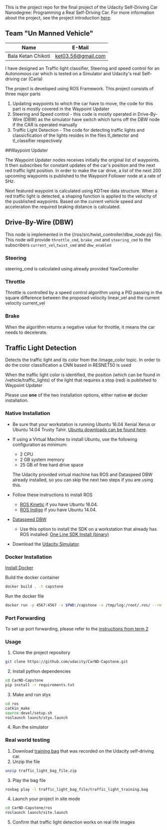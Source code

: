 This is the project repo for the final project of the Udacity Self-Driving Car Nanodegree: Programming a Real Self-Driving Car. For more information about the project, see the project introduction [here](https://classroom.udacity.com/nanodegrees/nd013/parts/6047fe34-d93c-4f50-8336-b70ef10cb4b2/modules/e1a23b06-329a-4684-a717-ad476f0d8dff/lessons/462c933d-9f24-42d3-8bdc-a08a5fc866e4/concepts/5ab4b122-83e6-436d-850f-9f4d26627fd9).
## Team "Un Manned Vehicle"

| Name                | E-Mail                   |
| ------------------- | ------------------------ |
| Bala Ketan Chikoti  | ket03.56@gmail.com       |

I have designed an Traffic light classifier, Steering and speed control for an Autonomous car which is tested on a Simulator and Udacity's real Self-driving car (Carla)

The project is developed using ROS Framework. This project consists of three major parts
1. Updating waypoints to which the car have to move, the code for this part is mostly covered in the Waypoint Updater
2. Steering and Speed control - this code is mostly operated in Drive-By-Wire (DBW) as the simulator have switch which turns off the DBW node if the CAR is operated manually
3. Traffic Light Detection - The code for detecting traffic lights and classicfication of the lights resides in the files tl_detector and tl_classifier respectively

##Waypoint Updater

The Waypoint Updater nodes receives initially the original list of waypoints. It then subscribes for constant updates of the car's position and the next red traffic light position. In order to make the car drive, a list of the next 200 upcoming waypoints is published to the Waypoint Follower node at a rate of $5 Hz$.

Next featured waypoint is calculated using KDTree data structure. When a red traffic light is detected, a shaping function is applied to the velocity of the pusblished waypoints. Based on the current vehicle speed and acceleration the required braking distance is calculated.


## Drive-By-Wire (DBW)

This node is implemented in the (/ros/src/twist_controller/dbw_node.py) file. This node will provide `throttle_cmd`, `brake_cmd` and `steering_cmd` to the subscribers `current_vel`,`twist_cmd` and `dbw_enabled`

### Steering
steering_cmd is calculated using already provided YawController

### Throttle
Throttle is controlled by a speed control algorithm using a PID passing in the square difference between the proposed velocity linear_vel and the current velocity current_vel

### Brake
When the algorithm returns a negative value for throttle, it means the car needs to decelerate.


## Traffic Light Detection

Detects the traffic light and its color from the /image_color topic. In order to do the color classification a CNN based in RESNET50 is used

When the traffic light color is identified, the position (which can be found in /vehicle/traffic_lights) of the light that requires a stop (red) is published to Waypoint Updater



Please use **one** of the two installation options, either native **or** docker installation.

### Native Installation

* Be sure that your workstation is running Ubuntu 16.04 Xenial Xerus or Ubuntu 14.04 Trusty Tahir. [Ubuntu downloads can be found here](https://www.ubuntu.com/download/desktop).
* If using a Virtual Machine to install Ubuntu, use the following configuration as minimum:
  * 2 CPU
  * 2 GB system memory
  * 25 GB of free hard drive space

  The Udacity provided virtual machine has ROS and Dataspeed DBW already installed, so you can skip the next two steps if you are using this.

* Follow these instructions to install ROS
  * [ROS Kinetic](http://wiki.ros.org/kinetic/Installation/Ubuntu) if you have Ubuntu 16.04.
  * [ROS Indigo](http://wiki.ros.org/indigo/Installation/Ubuntu) if you have Ubuntu 14.04.
* [Dataspeed DBW](https://bitbucket.org/DataspeedInc/dbw_mkz_ros)
  * Use this option to install the SDK on a workstation that already has ROS installed: [One Line SDK Install (binary)](https://bitbucket.org/DataspeedInc/dbw_mkz_ros/src/81e63fcc335d7b64139d7482017d6a97b405e250/ROS_SETUP.md?fileviewer=file-view-default)
* Download the [Udacity Simulator](https://github.com/udacity/CarND-Capstone/releases).

### Docker Installation
[Install Docker](https://docs.docker.com/engine/installation/)

Build the docker container
```bash
docker build . -t capstone
```

Run the docker file
```bash
docker run -p 4567:4567 -v $PWD:/capstone -v /tmp/log:/root/.ros/ --rm -it capstone
```

### Port Forwarding
To set up port forwarding, please refer to the [instructions from term 2](https://classroom.udacity.com/nanodegrees/nd013/parts/40f38239-66b6-46ec-ae68-03afd8a601c8/modules/0949fca6-b379-42af-a919-ee50aa304e6a/lessons/f758c44c-5e40-4e01-93b5-1a82aa4e044f/concepts/16cf4a78-4fc7-49e1-8621-3450ca938b77)

### Usage

1. Clone the project repository
```bash
git clone https://github.com/udacity/CarND-Capstone.git
```

2. Install python dependencies
```bash
cd CarND-Capstone
pip install -r requirements.txt
```
3. Make and run styx
```bash
cd ros
catkin_make
source devel/setup.sh
roslaunch launch/styx.launch
```
4. Run the simulator

### Real world testing
1. Download [training bag](https://s3-us-west-1.amazonaws.com/udacity-selfdrivingcar/traffic_light_bag_file.zip) that was recorded on the Udacity self-driving car.
2. Unzip the file
```bash
unzip traffic_light_bag_file.zip
```
3. Play the bag file
```bash
rosbag play -l traffic_light_bag_file/traffic_light_training.bag
```
4. Launch your project in site mode
```bash
cd CarND-Capstone/ros
roslaunch launch/site.launch
```
5. Confirm that traffic light detection works on real life images
